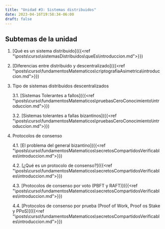 ```yaml
---
title: "Unidad #3: Sistemas distribuidos"
date: 2023-04-16T19:58:34-06:00
draft: false
---
```


## Subtemas de la unidad

1. [Qué es un sistema distribuido]({{<ref "\posts\curso\sistemasDistribuidos\queEs\introduccion.md">}})

2. [Diferencias entre distribuido y descentralizado]({{<ref "\posts\curso\fundamentosMatematicos\criptografiaAsimetrica\introduccion.md">}})

3. Tipo de sistemas distribuidos descentralizados 
    
    3.1. [Sistemas Tolerantes a fallos]({{<ref "\posts\curso\fundamentosMatematicos\pruebasCeroConocimiento\introduccion.md">}})
    
    3.2. [Sistemas tolerantes a fallas bizantinos]({{<ref "\posts\curso\fundamentosMatematicos\pruebasCeroConocimiento\introduccion.md">}})

4. Protocolos de consenso
    
    4.1. [El problema del general bizantino]({{<ref "\posts\curso\fundamentosMatematicos\secretosCompartidosVerificables\introduccion.md">}})

    4.2. [¿Qué es un protocolo de consenso?]({{<ref "\posts\curso\fundamentosMatematicos\secretosCompartidosVerificables\introduccion.md">}})
    
    4.3. [Protocolos de consenso por voto (PBFT y RAFT)]({{<ref "\posts\curso\fundamentosMatematicos\secretosCompartidosVerificables\introduccion.md">}})
    
    4.4. [Protocolos de consenso por prueba (Proof of Work, Proof os Stake y PPoS)]({{<ref "\posts\curso\fundamentosMatematicos\secretosCompartidosVerificables\introduccion.md">}})
